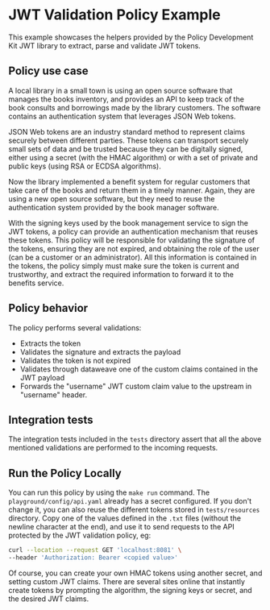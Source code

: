 # JWT Validation Policy Example

This example showcases the helpers provided by the Policy Development Kit JWT library to extract, parse and validate JWT tokens.

## Policy use case

A local library in a small town is using an open source software that manages the books inventory, and provides an API to keep track of the book consults and borrowings made by the library customers. The software contains an authentication system that leverages JSON Web tokens.

JSON Web tokens are an industry standard method to represent claims securely between different parties. These tokens can transport securely small sets of data and be trusted because they can be digitally signed, either using a secret (with the HMAC algorithm) or with a set of private and public keys (using RSA or ECDSA algorithms).

Now the library implemented a benefit system for regular customers that take care of the books and return them in a timely manner. Again, they are using a new open source software, but they need to reuse the authentication system provided by the book manager software.

With the signing keys used by the book management service to sign the JWT tokens, a policy can provide an authentication mechanism that reuses these tokens. This policy will be responsible for validating the signature of the tokens, ensuring they are not expired, and obtaining the role of the user (can be a customer or an administrator). All this information is contained in the tokens, the policy simply must make sure the token is current and trustworthy, and extract the required information to forward it to the benefits service.

## Policy behavior

The policy performs several validations:

- Extracts the token
- Validates the signature and extracts the payload
- Validates the token is not expired
- Validates through dataweave one of the custom claims contained in the JWT payload
- Forwards the "username" JWT custom claim value to the upstream in "username" header.

## Integration tests

The integration tests included in the `tests` directory assert that all the above mentioned validations are performed to the incoming requests.

## Run the Policy Locally

You can run this policy by using the `make run` command. The `playground/config/api.yaml` already has a secret configured. If you don't change it, you can also reuse the different tokens stored in `tests/resources` directory. Copy one of the values defined in the `.txt` files (without the newline character at the end), and use it to send requests to the API protected by the JWT validation policy, eg:

```sh
curl --location --request GET 'localhost:8081' \
--header 'Authorization: Bearer <copied value>'
```

Of course, you can create your own HMAC tokens using another secret, and setting custom JWT claims. There are several sites online that instantly create tokens by prompting the algorithm, the signing keys or secret, and the desired JWT claims.
